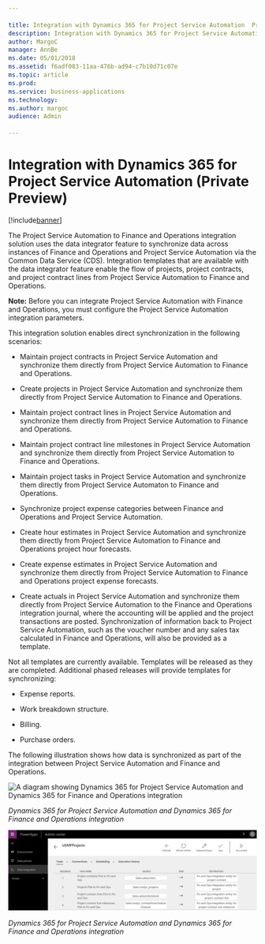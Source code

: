 ```yaml
---

title: Integration with Dynamics 365 for Project Service Automation  Private Preview 
description: Integration with Dynamics 365 for Project Service Automation  Private Preview 
author: MargoC
manager: AnnBe
ms.date: 05/01/2018
ms.assetid: f6adf083-11aa-476b-ad94-c7b10d71c07e
ms.topic: article
ms.prod: 
ms.service: business-applications
ms.technology: 
ms.author: margoc
audience: Admin

---
```

#  Integration with Dynamics 365 for Project Service Automation (Private Preview)




[!include[banner](../../includes/banner.md)]

The Project Service Automation to Finance and Operations integration solution
uses the data integrator feature to synchronize data across instances of Finance
and Operations and Project Service Automation via the Common Data Service (CDS).
Integration templates that are available with the data integrator feature enable
the flow of projects, project contracts, and project contract lines from Project
Service Automation to Finance and Operations.

**Note:** Before you can integrate Project Service Automation with Finance and
Operations, you must configure the Project Service Automation integration
parameters.

This integration solution enables direct synchronization in the following
scenarios:

-   Maintain project contracts in Project Service Automation and synchronize
    them directly from Project Service Automation to Finance and Operations.

-   Create projects in Project Service Automation and synchronize them directly
    from Project Service Automation to Finance and Operations.

-   Maintain project contract lines in Project Service Automation and
    synchronize them directly from Project Service Automation to Finance and
    Operations.

-   Maintain project contract line milestones in Project Service Automation and
    synchronize them directly from Project Service Automation to Finance and
    Operations.

-   Maintain project tasks in Project Service Automation and synchronize them
    directly from Project Service Automaton to Finance and Operations.

-   Synchronize project expense categories between Finance and Operations and
    Project Service Automation.

-   Create hour estimates in Project Service Automation and synchronize them
    directly from Project Service Automation to Finance and Operations project
    hour forecasts.

-   Create expense estimates in Project Service Automation and synchronize them
    directly from Project Service Automation to Finance and Operations project
    expense forecasts.

-   Create actuals in Project Service Automation and synchronize them directly
    from Project Service Automation to the Finance and Operations integration
    journal, where the accounting will be applied and the project transactions
    are posted. Synchronization of information back to Project Service
    Automation, such as the voucher number and any sales tax calculated in
    Finance and Operations, will also be provided as a template.

Not all templates are currently available. Templates will be released as they
are completed. Additional phased releases will provide templates for
synchronizing:

-   Expense reports.

-   Work breakdown structure.

-   Billing.

-   Purchase orders.

The following illustration shows how data is synchronized as part of the
integration between Project Service Automation and Finance and Operations.

![A diagram showing Dynamics 365 for Project Service Automation and Dynamics 365 for Finance and Operations integration 
](media/integration-dynamics365-project-service-automation-private-preview-1.png "A diagram showing Dynamics 365 for Project Service Automation and Dynamics 365 for Finance and Operations integration 
")
<!-- PSA-integration.png -->


*Dynamics 365 for Project Service Automation and Dynamics 365 for Finance and
Operations integration*

![A screenshot showing Dynamics 365 for Project Service Automation and Dynamics 365 for Finance and Operations integration ](media/integration-dynamics365-project-service-automation-private-preview-2.png "A screenshot showing Dynamics 365 for Project Service Automation and Dynamics 365 for Finance and Operations integration ")
<!-- FO_PSAIntegration_A.png -->


*Dynamics 365 for Project Service Automation and Dynamics 365 for Finance and
Operations integration*
